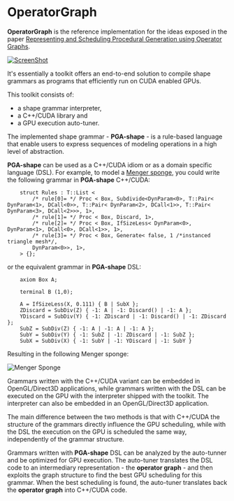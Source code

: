 OperatorGraph
=============


**OperatorGraph** is the reference implementation for the ideas exposed in the paper [Representing and Scheduling Procedural Generation using Operator Graphs](http://www.pedroboechat.com/publications/representing_and_scheduling_procedural_generation_using_operator_graphs.pdf).


[![ScreenShot](http://www.pedroboechat.com/images/OperatorGraph-video-thumbnail.png)](https://www.youtube.com/embed/CvAlSffwB18?list=PLgV_NS3scu1yDnjMd8m-hLoRgG8Ql7xWN)

It's essentially a toolkit offers an end-to-end solution to compile shape grammars as programs that efficiently run on CUDA enabled GPUs.

This toolkit consists of: 
- a shape grammar interpreter,
- a C++/CUDA library and
- a GPU execution auto-tuner.


The implemented shape grammar - __PGA-shape__ - is a rule-based language that enable users to express sequences of modeling operations in a high level of abstraction. 


__PGA-shape__ can be used as a C++/CUDA idiom or as a domain specific language (DSL). For example, to model a [Menger sponge](https://en.wikipedia.org/wiki/Menger_sponge),
you could write the following grammar in __PGA-shape__  C++/CUDA:
            
        struct Rules : T::List <
            /* rule[0]= */ Proc < Box, Subdivide<DynParam<0>, T::Pair< DynParam<1>, DCall<0>>, T::Pair< DynParam<2>, DCall<1>>, T::Pair< DynParam<3>, DCall<2>>>, 1>,
            /* rule[1]= */ Proc < Box, Discard, 1>,
            /* rule[2]= */ Proc < Box, IfSizeLess< DynParam<0>, DynParam<1>, DCall<0>, DCall<1>>, 1>,
            /* rule[3]= */ Proc < Box, Generate< false, 1 /*instanced triangle mesh*/, 
            DynParam<0>>, 1>,
        > {};
            
or the equivalent grammar in __PGA-shape__  DSL:
            
        axiom Box A;

        terminal B (1,0);

        A = IfSizeLess(X, 0.111) { B | SubX };
        ZDiscard = SubDiv(Z) { -1: A | -1: Discard() | -1: A };
        YDiscard = SubDiv(Y) { -1: ZDiscard | -1: Discard() | -1: ZDiscard };
        SubZ = SubDiv(Z) { -1: A | -1: A | -1: A };
        SubY = SubDiv(Y) { -1: SubZ | -1: ZDiscard | -1: SubZ };
        SubX = SubDiv(X) { -1: SubY | -1: YDiscard | -1: SubY }

Resulting in the following Menger sponge:

![Menger Sponge](http://www.pedroboechat.com/images/operator-graph-menger-sponge.png)

Grammars written with the C++/CUDA variant can be embedded in OpenGL/Direct3D applications,
while grammars written with the DSL can be executed on the GPU with the interpreter shipped with the toolkit. 
The interpreter can also be embedded in an OpenGL/Direct3D application.


The main difference between the two methods is that with C++/CUDA the structure of the grammars directly influence the GPU scheduling, 
while with the DSL the execution on the GPU is scheduled the same way, independently of the grammar structure.


Grammars written with __PGA-shape__  DSL can be analyzed by the auto-tunner and be optimized for GPU execution.
The auto-tuner translates the DSL code to an intermediary representation - the __operator graph__ - and then exploits the graph structure 
to find the best GPU scheduling for this grammar. 
When the best scheduling is found, the auto-tuner translates back the __operator graph__ into C++/CUDA code.

